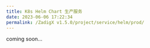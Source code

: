 ```yaml
---
title: K8s Helm Chart 生产服务
date: 2023-06-06 17:22:34
permalink: /ZadigX v1.5.0/project/service/helm/prod/
---
```


coming soon...